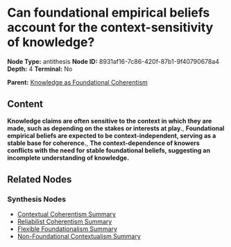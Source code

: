 # Can foundational empirical beliefs account for the context-sensitivity of knowledge?

**Node Type:** antithesis
**Node ID:** 8931af16-7c86-420f-87b1-9f40790678a4
**Depth:** 4
**Terminal:** No

**Parent:** [Knowledge as Foundational Coherentism](knowledge-as-foundational-coherentism-synthesis-3f4dc615-d6ea-4f76-af5b-cd12d5fee831.md)

## Content

**Knowledge claims are often sensitive to the context in which they are made, such as depending on the stakes or interests at play.**, **Foundational empirical beliefs are expected to be context-independent, serving as a stable base for coherence.**, **The context-dependence of knowers conflicts with the need for stable foundational beliefs, suggesting an incomplete understanding of knowledge.**

## Related Nodes

### Synthesis Nodes

- [Contextual Coherentism Summary](contextual-coherentism-summary-synthesis-21f870ec-4597-4ae5-bd55-9d5c99738dde.md)
- [Reliabilist Coherentism Summary](reliabilist-coherentism-summary-synthesis-18977ccf-86f8-40cf-ab09-add63e8feb16.md)
- [Flexible Foundationalism Summary](flexible-foundationalism-summary-synthesis-75080ab6-1b94-4494-933c-effcf25c190d.md)
- [Non-Foundational Contextualism Summary](non-foundational-contextualism-summary-synthesis-8d27b18d-0e7f-43f5-807d-3981f4ad1384.md)
